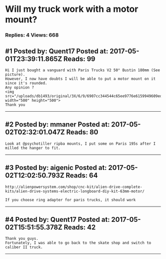 # Will my truck work with a motor mount?

### Replies: 4 Views: 668

## \#1 Posted by: Quent17 Posted at: 2017-05-01T23:39:11.865Z Reads: 99

```
Hi I just bought a vanguard with Paris Trucks V2 50° Bustin 180mm (See picture).
However, I now have doubts I will be able to put a motor mount on it since it's rounded.
Any opinion ?
<img src="/uploads/db1493/original/3X/6/9/6907cc344544c65ee9776e6159949609ed683ae2.jpg" width="500" height="500">
Thank you
```

---
## \#2 Posted by: mmaner Posted at: 2017-05-02T02:32:01.047Z Reads: 80

```
Look at @psychotiller ripba mounts, I put some on Paris 195s after I milled the hanger to fit.
```

---
## \#3 Posted by: aigenic Posted at: 2017-05-02T12:02:50.793Z Reads: 64

```
http://alienpowersystem.com/shop/cnc-kit/alien-drive-complete-kits/alien-drive-systems-electric-longboard-diy-kit-63mm-motor/

If you choose ring adapter for paris trucks, it should work
```

---
## \#4 Posted by: Quent17 Posted at: 2017-05-02T15:51:55.378Z Reads: 42

```
Thank you guys. 
Fortunately, I was able to go back to the skate shop and switch to caliber II truck.
```

---
